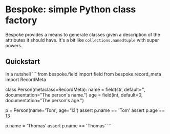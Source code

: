 # Bespoke: simple Python class factory

Bespoke provides a means to generate classes given a description of the
attributes it should have. It's a bit like `collections.namedtuple` with super
powers.

## Quickstart

In a nutshell
´´´
from bespoke.field import field
from bespoke.record_meta import RecordMeta

class Person(metaclass=RecordMeta):
    name = field(str, default='',
                 documentation="The person's name.")
    age = field(int, default=0,
                documentation="The person's age.")

p = Person(name='Tom', age='13')
assert p.name == 'Tom'
assert p.age == 13

p.name = 'Thomas'
assert p.name == 'Thomas'
´´´
